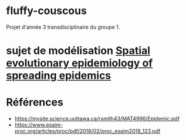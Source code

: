 # fluffy-couscous

Projet d'année 3 transdisciplinaire du groupe 1.

# sujet de modélisation [Spatial evolutionary epidemiology of spreading epidemics](https://royalsocietypublishing.org/doi/full/10.1098/rspb.2016.1170?fbclid=IwAR2HIu-M-aqCi4ADAkfhgLfhL_8ITrNUumEZyI2Lc-iZibYz_SKKcZalV-E)

# Références

- https://mysite.science.uottawa.ca/rsmith43/MAT4996/Epidemic.pdf
- https://www.esaim-proc.org/articles/proc/pdf/2018/02/proc_esaim2018_123.pdf
